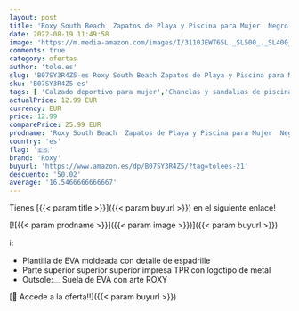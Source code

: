 ```yaml
---
layout: post
title: 'Roxy South Beach  Zapatos de Playa y Piscina para Mujer  Negro  Black 3 Bk3   38 EU'
date: 2022-08-19 11:49:58
image: 'https://m.media-amazon.com/images/I/3110JEWT65L._SL500_._SL400_.jpg'
comments: true
category: ofertas
author: 'tole.es'
slug: 'B07SY3R4Z5-es Roxy South Beach Zapatos de Playa y Piscina para Mujer...'
sku: 'B07SY3R4Z5-es'
tags: [ 'Calzado deportivo para mujer','Chanclas y sandalias de piscina para mujer','Zapatillas y calzado deportivo para mujer','Zapatos','Zapatos para mujer','Zapatos y complementos','roxy','zapatos','🇪🇸', ]
actualPrice: 12.99 EUR
currency: EUR
price: 12.99
comparePrice: 25.99 EUR
prodname: 'Roxy South Beach  Zapatos de Playa y Piscina para Mujer  Negro  Black 3 Bk3   38 EU'
country: 'es'
flag: '🇪🇸'
brand: 'Roxy'
buyurl: 'https://www.amazon.es/dp/B07SY3R4Z5/?tag=tolees-21'
descuento: '50.02'
average: '16.5466666666667'
---
```


Tienes [{{< param title >}}]({{< param buyurl >}}) en el siguiente enlace!

[![{{< param prodname >}}]({{< param image >}})]({{< param buyurl >}})

ℹ️:

- Plantilla de EVA moldeada con detalle de espadrille
- Parte superior superior superior impresa TPR con logotipo de metal
- Outsole:__ Suela de EVA con arte ROXY

[🛒 Accede a la oferta!!]({{< param buyurl >}})
